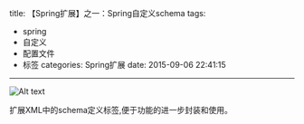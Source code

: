 title: 【Spring扩展】之一：Spring自定义schema
tags:
  - spring
  - 自定义
  - 配置文件
  - 标签
categories: Spring扩展
date: 2015-09-06 22:41:15
---
![Alt text](/img/xml.png "xml")

扩展XML中的schema定义标签,便于功能的进一步封装和使用。
<!--more-->
